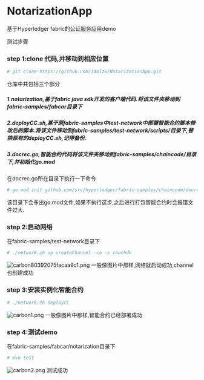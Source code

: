 # NotarizationApp
基于Hyperledger fabric的公证服务应用demo

测试步骤
### step 1:clone 代码,并移动到相应位置
```bash
# git clone https://github.com/iamlzw/NotarizationApp.git
```
仓库中共包括三个部分
##### 1.notarization,基于fabric java sdk开发的客户端代码.将该文件夹移动到fabric-samples/fabcar目录下
##### 2.deployCC.sh,基于原fabric-samples中test-network中部署智能合约脚本修改后的脚本.将该文件移动到fabric-samples/test-network/scripts/目录下,替换原有的deployCC.sh,记得备份.
##### 3.docrec.go,智能合约代码将该文件夹移动到fabric-samples/chaincode/目录下,并初始化go.mod
在docrec.go所在目录下执行一下命令
```bash
# go mod init github.com/src/hyperledger/fabric-samples/chaincode/docrec/go/
```
该目录下会多出go.mod文件,如果不执行这步,之后进行打包智能合约时会报错文件过大.
### step 2:启动网络
在fabric-samples/test-network目录下
```bash
# ./network.sh up createChannel -ca -s couchdb
```
![carbon80392075facaa9c1.png](http://lifegoeson.cn:8888/images/2020/08/07/carbon80392075facaa9c1.png)
一般像图片中那样,网络就启动成功,channel也创建成功
### step 3:安装实例化智能合约
```bash
# ./network.sh deployCC
```
![carbon1.png](http://lifegoeson.cn:8888/images/2020/08/07/carbon1.png)
一般像图片中那样,智能合约已经部署成功
### step 4:测试demo
在fabric-samples/fabcar/notarization目录下
```bash
# mvn test
```
![carbon2.png](http://lifegoeson.cn:8888/images/2020/08/07/carbon2.png)
测试成功
